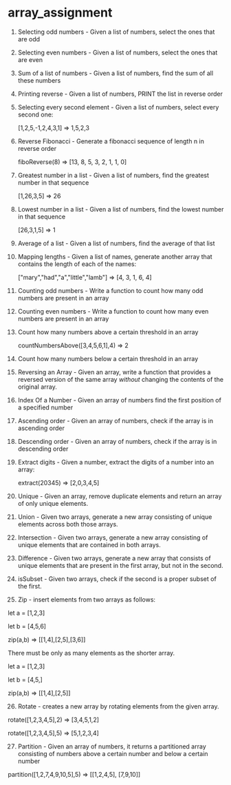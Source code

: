 # array_assignment
1. Selecting odd numbers - Given a list of numbers, select the ones that are odd

2. Selecting even numbers - Given a list of numbers, select the ones that are even

3. Sum of a list of numbers - Given a list of numbers, find the sum of all these numbers

4. Printing reverse - Given a list of numbers, PRINT the list in reverse order

5. Selecting every second element - Given a list of numbers, select every second one:

   [1,2,5,-1,2,4,3,1] => 1,5,2,3

6. Reverse Fibonacci - Generate a fibonacci sequence of length n in reverse order
 
    fiboReverse(8) => [13, 8, 5, 3, 2, 1, 1, 0]

7. Greatest number in a list - Given a list of numbers, find the greatest number in that sequence

   [1,26,3,5] => 26

8. Lowest number in a list - Given a list of numbers, find the lowest number in that sequence

     [26,3,1,5] => 1

9. Average of a list - Given a list of numbers, find the average of that list

10. Mapping lengths - Given a list of names, generate another array that contains the length of each of the names:

     ["mary","had","a","little","lamb"] => [4, 3, 1, 6, 4]

11. Counting odd numbers - Write a function to count how many odd numbers are present in an array

12. Counting even numbers - Write a function to count how many even numbers are present in an array

13. Count how many numbers above a certain threshold in an array

     countNumbersAbove([3,4,5,6,1],4) => 2

14. Count how many numbers below a certain threshold in an array

15. Reversing an Array - Given an array, write a function that provides a reversed version of the same array *without*             changing the contents of the original array.

16. Index Of a Number - Given an array of numbers find the first position of a specified number

17. Ascending order - Given an array of numbers, check if the array is in ascending order

18. Descending order - Given an array of numbers, check if the array is in descending order

19. Extract digits - Given a number, extract the digits of a number into an array:

    extract(20345) => [2,0,3,4,5]

20. Unique - Given an array, remove duplicate elements and return an array of only unique elements.

21. Union - Given two arrays, generate a new array consisting of unique elements across both those arrays.

22. Intersection - Given two arrays, generate a new array consisting of unique elements that are contained in both arrays.

23. Difference - Given two arrays, generate a new array that consists of unique elements that are present in the first array, but not in the second.

24. isSubset - Given two arrays, check if the second is a proper subset of the first.

25. Zip - insert elements from two arrays as follows:

   let a = [1,2,3]

   let b = [4,5,6] 

   zip(a,b) => [[1,4],[2,5],[3,6]]

   There must be only as many elements as the shorter array.

   let a = [1,2,3]

   let b = [4,5,] 

   zip(a,b) => [[1,4],[2,5]]

26. Rotate - creates a new array by rotating elements from the given array.

   rotate([1,2,3,4,5],2) => [3,4,5,1,2]

   rotate([1,2,3,4,5],5) => [5,1,2,3,4]

27. Partition - Given an array of numbers, it returns a partitioned array consisting of numbers above a certain number and below a certain number

   partition([1,2,7,4,9,10,5],5) => [[1,2,4,5], [7,9,10]]
